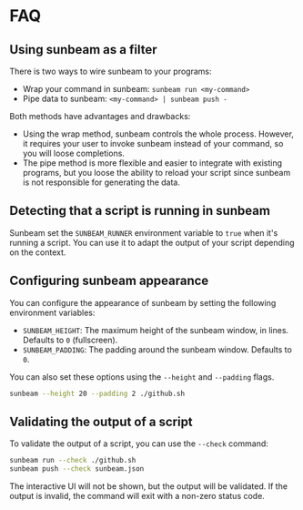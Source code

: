 # FAQ

## Using sunbeam as a filter

There is two ways to wire sunbeam to your programs:

- Wrap your command in sunbeam: `sunbeam run <my-command>`
- Pipe data to sunbeam: `<my-command> | sunbeam push -`

Both methods have advantages and drawbacks:

- Using the wrap method, sunbeam controls the whole process. However, it requires your user to invoke sunbeam instead of your command, so you will loose completions.
- The pipe method is more flexible and easier to integrate with existing programs, but you loose the ability to reload your script since sunbeam is not responsible for generating the data.

## Detecting that a script is running in sunbeam

Sunbeam set the `SUNBEAM_RUNNER` environment variable to `true` when it's running a script. You can use it to adapt the output of your script depending on the context.

## Configuring sunbeam appearance

You can configure the appearance of sunbeam by setting the following environment variables:

- `SUNBEAM_HEIGHT`: The maximum height of the sunbeam window, in lines. Defaults to `0` (fullscreen).
- `SUNBEAM_PADDING`: The padding around the sunbeam window. Defaults to `0`.

You can also set these options using the `--height` and `--padding` flags.

```bash
sunbeam --height 20 --padding 2 ./github.sh
```

## Validating the output of a script

To validate the output of a script, you can use the `--check` command:

```bash
sunbeam run --check ./github.sh
sunbeam push --check sunbeam.json
```

The interactive UI will not be shown, but the output will be validated. If the output is invalid, the command will exit with a non-zero status code.
